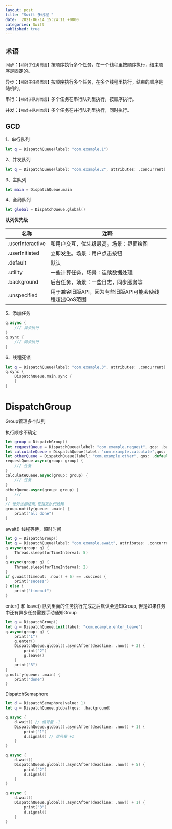 ```yaml
---
layout: post
title: "Swift 多线程 "
date:  2021-06-14 15:24:11 +0800
categories: Swift
published: true
---
```

<link rel="stylesheet" href="/assets/css/style.css">


## 术语

同步：`【相对于任务而言】`按顺序执行多个任务，在一个线程里按顺序执行，结束顺序是固定的。

异步：`【相对于任务而言】`按顺序执行多个任务，在多个线程里执行，结束的顺序是随机的。

串行：`【相对于队列而言】`多个任务在串行队列里执行，按顺序执行。

并发：`【相对于队列而言】`多个任务在并行队列里执行，同时执行。

## GCD

1、串行队列

```swift
let q = DispatchQueue(label: "com.example.1")
```

2、并发队列

```swift
let q = DispatchQueue(label: "com.example.2", attributes: .concurrent)
```
3、主队列
```swift
let main = DispatchQueue.main
```
4、全局队列
```swift
let global = DispatchQueue.global()
```

**队列优先级**

|  名称   | 注释  |
|  ----  | ----  |
|.userInteractive  | 和用户交互，优先级最高。场景：界面绘图 |
|.userInitiated  | 立即发生。场景：用户点击按钮 |
|.default|默认|
|.utility|一些计算任务，场景：连续数据处理|
|.background|后台任务，场景：一些日志，同步服务等|
|.unspecified|用于兼容旧版API，因为有些旧版API可能会使线程超出QoS范围|

5、添加任务
```swift
q.async {
    /// 异步执行
}
q.sync {
    /// 同步执行
}
```

6、线程死锁
```swift
let q = DispatchQueue(label: "com.example.3", attributes: .concurrent)
q.sync {
    DispatchQueue.main.sync {
    }
}
```

# DispatchGroup

Group管理多个队列

执行顺序不确定
```swift
let group = DispatchGroup()
let requestQueue = DispatchQueue(label: "com.example.request", qos: .background)
let calculateQueue = DispatchQueue(label: "com.example.calculate",qos: .utility)
let otherQueue = DispatchQueue(label: "com.example.other", qos: .default)
requestQueue.async(group: group) {
    /// 任务
}
calculateQueue.async(group: group) {
    /// 任务
}
otherQueue.async(group: group) {
    /// 
}
// 任务全部结束,在指定队列通知
group.notify(queue: .main) {
    print("all done")
}
```

await() 线程等待，超时时间
```swift
let g = DispatchGroup()
let q = DispatchQueue(label: "com.example.await", attributes: .concurrent)
q.async(group: g) {
    Thread.sleep(forTimeInterval: 5)
}
q.async(group: g) {
    Thread.sleep(forTimeInterval: 2)
}
if g.wait(timeout: .now() + 6) == .success {
    print("sucess")
} else {
    print("timeout")
}
```

enter() 和 leave()
队列里面的任务执行完成之后默认会通知Group, 但是如果任务中还有异步任务需要手动通知Group
```swift
let g = DispatchGroup()
let q = DispatchQueue.init(label: "com.ecample.enter_leave")
q.async(group: g) {
    print("1")
    g.enter()
    DispatchQueue.global().asyncAfter(deadline: .now() + 3) {
        print("2")
        g.leave()
    }
    print("3")
}
g.notify(queue: .main) {
    print("done")
}
```

DispatchSemaphore

```swift
let d = DispatchSemaphore(value: 1)
let q = DispatchQueue.global(qos: .background)

q.async {
    d.wait() // 信号量 -1
    DispatchQueue.global().asyncAfter(deadline: .now() + 1) {
        print("1")
        d.signal() // 信号量 +1
    }
}

q.async {
    d.wait()
    DispatchQueue.global().asyncAfter(deadline: .now() + 5) {
        print("2")
        d.signal()
    }
}

q.async {
    d.wait()
    DispatchQueue.global().asyncAfter(deadline: .now() + 1) {
        print("3")
        d.signal()
    }
}
```


<script src="https://utteranc.es/client.js"
        repo="kfxiaoxia/kfxiaoxia.github.io"
        issue-term="pathname"
        label="kfxiaoxia.com"
        theme="github-light"
        crossorigin="anonymous"
        async>
</script>


